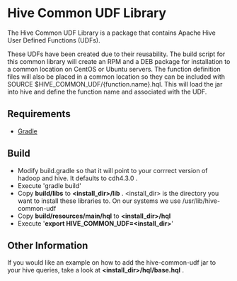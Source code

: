 Hive Common UDF Library
===========================

The Hive Common UDF Library is a package that contains Apache Hive User Defined Functions (UDFs).

These UDFs have been created due to their reusability.  The build script for this common library will create an RPM and a DEB package for installation to a common location on CentOS or Ubuntu servers.  The function definition files will also be placed in a common location so they can be included with SOURCE $HIVE_COMMON_UDF/{function.name}.hql.  This will load the jar into hive and define the function name and associated with the UDF.

Requirements
---------------------------
- <a href="http://www.gradle.org">Gradle</a>


Build
-----
  *  Modify build.gradle so that it will point to your corrrect version of hadoop and hive.  It defaults to cdh4.3.0 .
  *  Execute 'gradle build'
  *  Copy __build/libs__ to __<install_dir>/lib__ .  <install_dir> is the directory you want to install these libraries to.  On our systems we use /usr/lib/hive-common-udf
  *  Copy __build/resources/main/hql__ to __<install_dir>/hql__
  *  Execute '__export HIVE_COMMON_UDF=<install_dir>__'
  
Other Information
-----------------
If you would like an example on how to add the hive-common-udf jar to your hive queries, take a look at __<install_dir>/hql/base.hql__ . 







